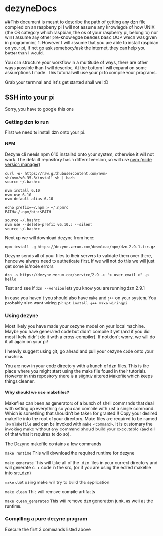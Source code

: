 # dezyneDocs

##This document is meant to describe the path of getting any dzn file compiled on an raspberry pi
I will not assume any knowlegde of how UNIX (the OS category which raspbian, the os of your raspberry pi, belong to)
nor will I assume any other pre-knowlegde besides basic OOP which was given in programming 1.
However I will assume that you are able to install raspbian on your pi, if not go ask somebody/ask the internet, they can help you better
than I would. 

You can structure your workflow in a multitude of ways, there are other ways possible than I will describe.
At the bottom I will expand on some assumptions I made.
This tutorial will use your pi to compile your programs. 

Grab your terminal and let's get started shall we! :D 

## SSH into your pi
Sorry, you have to google this one

### Getting dzn to run

First we need to install dzn onto your pi. 

#### NPM 
Dezyne cli needs npm 6.10 installed onto your system, otherwise it will not work.
The default repository has a differnt version, so will use [nvm (node version manager)](https://github.com/nvm-sh/nvm)
```
curl -o- https://raw.githubusercontent.com/nvm-sh/nvm/v0.35.3/install.sh | bash
source ~/.bashrc

nvm install 6.10
nvm use 6.10
nvm default alias 6.10

echo prefix=~/.npm > ~/.npmrc
PATH=~/.npm/bin:$PATH

source ~/.bashrc
nvm use --delete-prefix v6.10.3 --silent
source ~/.bashrc
```

Next up we will download dezyne from here:
```
npm install -g https://dezyne.verum.com/download/npm/dzn-2.9.1.tar.gz
```

Dezyne sends all of your files to their servers to validate them over there, hence we always need to autheticate first.
If we will not do this we will just get some js/node errors:


```
dzn -s https://dezyne.verum.com/service/2.9 -u "< user_email >" -p hello
```

Test and see if ```dzn --version``` lets you know you are running dzn 2.9.1


In case you haven't you should also have ```make``` and ```g++``` on your system. You probably also want wiring pi:  ```apt install g++ make wiringpi```
 
### Using dezyne

Most likely you have made your dezyne model on your local machine. 
Maybe you have generated code but didn't compile it yet (and if you did most likely didn't do it with a cross-compiler).
If not don't worry, we will do it all again on your pi!

I heavily suggest using git, go ahead and pull your dezyne code onto your machine.

You are now in your code directory with a bunch of dzn files.
This is the place where you might start using the make file found in their tutorials. However in this repository there is a slightly
altered Makefile which keeps things cleaner.

#### Why should we use makefiles?
Makefiles can been as generators of a bunch of shell commands that deal with setting up everything so you can compile with just a single command. Which is something that shouldn't be taken for granted!!! Copy your desired makefile into the root of your directory. Make files are required to be named ```[M/m]akefile``` and can be invoked with ```make <command>```. It is customary the invoking make without any command should build your executable (and all of that what it requires to do so).

The Dezyne makefile contains a few commands

```make runtime```
This will download the required runtime for dezyne

```make generate```
This will take all of the .dzn files in your current directory and will generate c++ code in the src/ (or if you are using the edited makefile into src_dzn)

```make```
Just using make will try to build the application

```make clean```
This will remove compile artifacts

```make clean_generated```
This will remove dzn generation junk, as well as the runtime.


### Compiling a pure dezyne program
Execute the first 3 commands listed above


